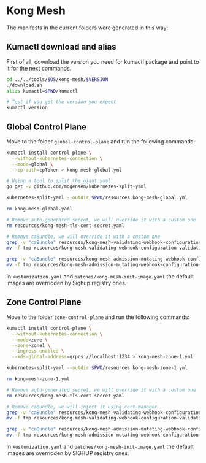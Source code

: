 # Kong Mesh

The manifests in the current folders were generated in this way:

## Kumactl download and alias

First of all, download the version you need for kumactl package and point to it for the next commands.
```bash
cd ../../tools/$OS/kong-mesh/$VERSION
./download.sh
alias kumactl=$PWD/kumactl

# Test if you get the version you expect
kumactl version

```

## Global Control Plane

Move to the folder `global-control-plane` and run the following commands:

```bash
kumactl install control-plane \
  --without-kubernetes-connection \
  --mode=global \
  --cp-auth=cpToken > kong-mesh-global.yml

# Using a tool to split the giant yaml
go get -v github.com/mogensen/kubernetes-split-yaml

kubernetes-split-yaml --outdir $PWD/resources kong-mesh-global.yml

rm kong-mesh-global.yaml

# Remove auto-generated secret, we will override it with a custom one
rm resources/kong-mesh-tls-cert-secret.yaml

# Remove caBundle, we will override it with a custom one
grep -v "caBundle" resources/kong-mesh-validating-webhook-configuration-validatingwebhookconfiguration.yaml > tmp
mv -f tmp resources/kong-mesh-validating-webhook-configuration-validatingwebhookconfiguration.yaml

grep -v "caBundle" resources/kong-mesh-admission-mutating-webhook-configuration-mutatingwebhookconfiguration.yaml > tmp
mv -f tmp resources/kong-mesh-admission-mutating-webhook-configuration-mutatingwebhookconfiguration.yaml
```

In `kustomization.yaml` and `patches/kong-mesh-init-image.yaml` the default images are overridden by Sighup registry ones.

## Zone Control Plane

Move to the folder `zone-control-plane` and run the following commands:

```bash
kumactl install control-plane \
  --without-kubernetes-connection \
  --mode=zone \
  --zone=zone1 \
  --ingress-enabled \
  --kds-global-address=grpcs://localhost:1234 > kong-mesh-zone-1.yml

kubernetes-split-yaml --outdir $PWD/resources kong-mesh-zone-1.yml

rm kong-mesh-zone-1.yml

# Remove auto-generated secret, we will override it with a custom one
rm resources/kong-mesh-tls-cert-secret.yaml

# Remove caBundle, we will inject it using cert-manager
grep -v "caBundle" resources/kong-mesh-validating-webhook-configuration-validatingwebhookconfiguration.yaml > tmp
mv -f tmp resources/kong-mesh-validating-webhook-configuration-validatingwebhookconfiguration.yaml

grep -v "caBundle" resources/kong-mesh-admission-mutating-webhook-configuration-mutatingwebhookconfiguration.yaml > tmp
mv -f tmp resources/kong-mesh-admission-mutating-webhook-configuration-mutatingwebhookconfiguration.yaml
```

In `kustomization.yaml` and `patches/kong-mesh-init-image.yaml` the default images are overridden by SIGHUP registry ones.